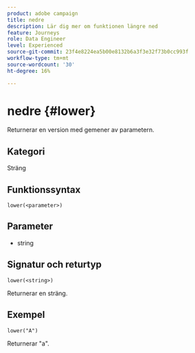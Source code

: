 ```yaml
---
product: adobe campaign
title: nedre
description: Lär dig mer om funktionen längre ned
feature: Journeys
role: Data Engineer
level: Experienced
source-git-commit: 23f4e8224ea5b00e8132b6a3f3e32f73b0cc993f
workflow-type: tm+mt
source-wordcount: '30'
ht-degree: 16%

---
```


# nedre {#lower}

Returnerar en version med gemener av parametern.

## Kategori

Sträng

## Funktionssyntax

`lower(<parameter>)`

## Parameter

* string

## Signatur och returtyp

`lower(<string>)`

Returnerar en sträng.

## Exempel

`lower("A")`

Returnerar &quot;a&quot;.
